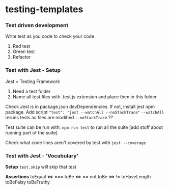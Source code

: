 # testing-templates

### Test driven development

Write test as you code to check your code

1. Red test
2. Green test
3. Refactor

### Test with Jest - Setup

Jest = Testing Framework
1. Need a test folder
2. Name all test files with .test.js extension and place then in this folder

Check Jest is in package.json devDependencies. If not, install jest npm package.
Add script `"test": "jest --watchAll --noStackTrace"`
`--watchAll` reruns tests as files are modified
`--noStackTrace` ??

Test suite can be run with: 
`npm run test` to run all the suite
[add stuff about running part of the suite]

Check what code lines aren't covered by test with `jest --coverage`

### Test with Jest - 'Vocabulary'

**Setup**
`test.skip` will skip that test 

**Assertions**
toEqual <=> ===
toBe <=> ==
not.toBe <=> !=
toHaveLength
toBeFalsy
toBeTruthy

